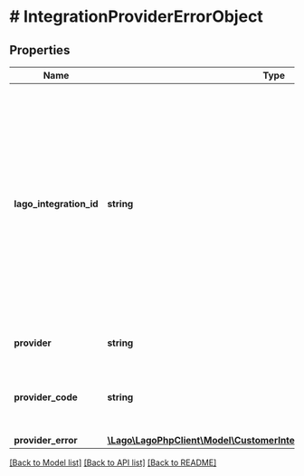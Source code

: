 # # IntegrationProviderErrorObject

## Properties

Name | Type | Description | Notes
------------ | ------------- | ------------- | -------------
**lago_integration_id** | **string** | Unique identifier assigned to the integration within the Lago application. This ID is exclusively created by Lago and serves as a unique identifier for the integration&#39;s record within the Lago system. |
**provider** | **string** | The type of integration provider |
**provider_code** | **string** | Unique code used to identify an integration connection. |
**provider_error** | [**\Lago\LagoPhpClient\Model\CustomerIntegratrionErrorObjectProviderError**](CustomerIntegratrionErrorObjectProviderError.md) |  |

[[Back to Model list]](../../README.md#models) [[Back to API list]](../../README.md#endpoints) [[Back to README]](../../README.md)
